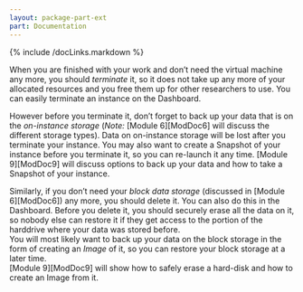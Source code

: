 ```yaml
---
layout: package-part-ext
part: Documentation
---
```

{% include /docLinks.markdown %}

When you are finished with your work and don’t need the virtual machine any more, you should *terminate* it, so it does not take up any more of your allocated resources and you free them up for other researchers to use. You can easily terminate an instance on the Dashboard.

However before you terminate it, don’t forget to back up your data that is on the *on-instance storage* (*Note:* [Module 6][ModDoc6] will discuss the different storage types). Data on on-instance storage will be lost after you terminate your instance. You may also want to create a Snapshot of your instance before you terminate it, so you can re-launch it any time. [Module 9][ModDoc9] will discuss options to back up your data and how to take a Snapshot of your instance.

Similarly, if you don’t need your *block data storage* (discussed in [Module 6][ModDoc6]) any more, you should delete it. You can also do this in the Dashboard. Before you delete it, you should securely erase all the data on it, so nobody else can restore it if they get access to the portion of the harddrive where your data was stored before.        
You will most likely want to back up your data on the block storage in the form of creating an *Image* of it, so you can restore your block storage at a later time.     
[Module 9][ModDoc9] will show how to safely erase a hard-disk and how to create an Image from it.


